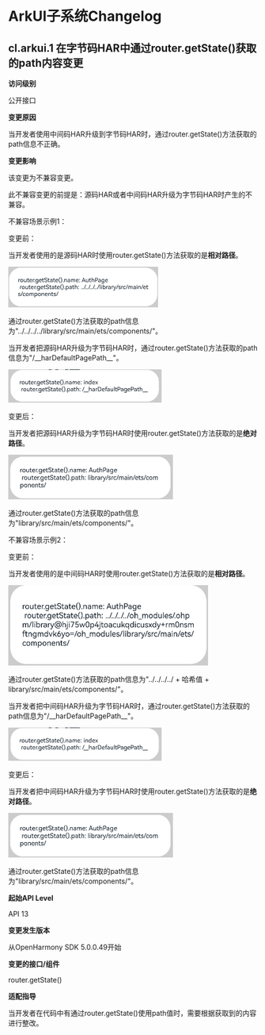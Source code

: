 # ArkUI子系统Changelog

## cl.arkui.1 在字节码HAR中通过router.getState()获取的path内容变更

**访问级别**

公开接口

**变更原因**

当开发者使用中间码HAR升级到字节码HAR时，通过router.getState()方法获取的path信息不正确。

**变更影响**

该变更为不兼容变更。

此不兼容变更的前提是：源码HAR或者中间码HAR升级为字节码HAR时产生的不兼容。

不兼容场景示例1：

变更前：

当开发者使用的是源码HAR时使用router.getState()方法获取的是**相对路径**。

![pagePath](figures/pagePath2.PNG)

通过router.getState()方法获取的path信息为"../../../../library/src/main/ets/components/"。

当开发者把源码HAR升级为字节码HAR时，通过router.getState()方法获取的path信息为"/\_\_harDefaultPagePath\_\_"。

![pagePath](figures/pagePath3.PNG)

变更后：

当开发者把源码HAR升级为字节码HAR时使用router.getState()方法获取的是**绝对路径**。

![pagePath](figures/pagePath1.PNG)

通过router.getState()方法获取的path信息为"library/src/main/ets/components/"。

不兼容场景示例2：

变更前：

当开发者使用的是中间码HAR时使用router.getState()方法获取的是**相对路径**。

![pagePath](figures/pagePath.PNG)

通过router.getState()方法获取的path信息为"../../../../ + 哈希值 + library/src/main/ets/components/"。

当开发者把中间码HAR升级为字节码HAR时，通过router.getState()方法获取的path信息为"/\_\_harDefaultPagePath\_\_"。

![pagePath](figures/pagePath3.PNG)

变更后：

当开发者把中间码HAR升级为字节码HAR时使用router.getState()方法获取的是**绝对路径**。

![pagePath](figures/pagePath1.PNG)

通过router.getState()方法获取的path信息为"library/src/main/ets/components/"。

**起始API Level**

API 13

**变更发生版本**

从OpenHarmony SDK 5.0.0.49开始

**变更的接口/组件**

router.getState()

**适配指导**

当开发者在代码中有通过router.getState()使用path值时，需要根据获取到的内容进行整改。
